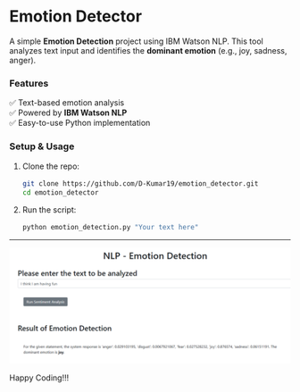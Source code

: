 # **Emotion Detector**

A simple **Emotion Detection** project using IBM Watson NLP. This tool analyzes text input and identifies the **dominant emotion** (e.g., joy, sadness, anger).

### **Features**  
✅ Text-based emotion analysis  
✅ Powered by **IBM Watson NLP**  
✅ Easy-to-use Python implementation  

### **Setup & Usage**  
1. Clone the repo:  
   ```bash
   git clone https://github.com/D-Kumar19/emotion_detector.git
   cd emotion_detector
   ```  
2. Run the script:  
   ```python
   python emotion_detection.py "Your text here"
   ```  

---

![Sample Output](./sample.png)

Happy Coding!!!
